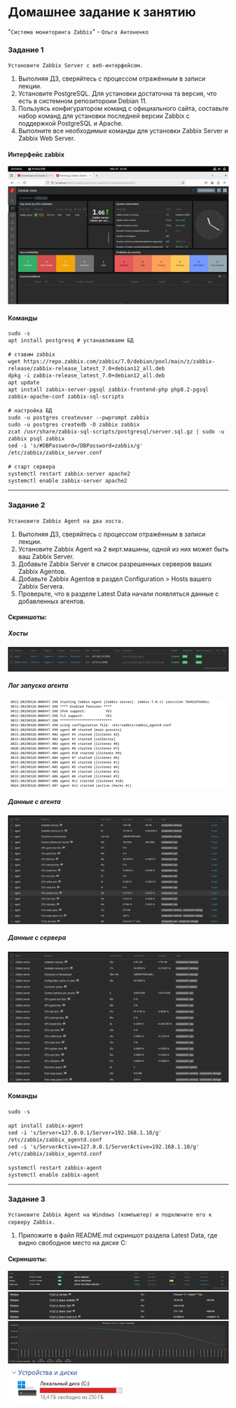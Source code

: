 # Домашнее задание к занятию 
"`Система мониторинга Zabbix`" - `Ольга Антоненко`

### Задание 1

`Установите Zabbix Server с веб-интерфейсом.`

   1. Выполняя ДЗ, сверяйтесь с процессом отражённым в записи лекции.
   2. Установите PostgreSQL. Для установки достаточна та версия, что есть в системном репозитороии Debian 11.
   3. Пользуясь конфигуратором команд с официального сайта, составьте набор команд для установки последней версии Zabbix с поддержкой PostgreSQL и Apache.
   4. Выполните все необходимые команды для установки Zabbix Server и Zabbix Web Server.

#### Интерфейс zabbix
![Скриншот-1](https://github.com/Olejka22/sys40-mon-zbx-hw1/blob/main/img/1-1.png)

#### Команды
```
sudo -s
apt install postgresq # устанавливаем БД

# ставим zabbix
wget https://repo.zabbix.com/zabbix/7.0/debian/pool/main/z/zabbix-release/zabbix-release_latest_7.0+debian12_all.deb
dpkg -i zabbix-release_latest_7.0+debian12_all.deb
apt update
apt install zabbix-server-pgsql zabbix-frontend-php php8.2-pgsql zabbix-apache-conf zabbix-sql-scripts

# настройка БД
sudo -u postgres createuser --pwprompt zabbix
sudo -u postgres createdb -O zabbix zabbix
zcat /usr/share/zabbix-sql-scripts/postgresql/server.sql.gz | sudo -u zabbix psql zabbix
sed -i 's/#DBPassword=/DBPassword=zabbix/g' /etc/zabbix/zabbix_server.conf

# старт сервера
systemctl restart zabbix-server apache2
systemctl enable zabbix-server apache2
```
---

### Задание 2

`Установите Zabbix Agent на два хоста.`

   1. Выполняя ДЗ, сверяйтесь с процессом отражённым в записи лекции.
   2. Установите Zabbix Agent на 2 вирт.машины, одной из них может быть ваш Zabbix Server.
   3. Добавьте Zabbix Server в список разрешенных серверов ваших Zabbix Agentов.
   4. Добавьте Zabbix Agentов в раздел Configuration > Hosts вашего Zabbix Servera.
   5. Проверьте, что в разделе Latest Data начали появляться данные с добавленных агентов.

#### Cкриншоты:
##### Хосты
![Скриншот-1](https://github.com/Olejka22/sys40-mon-zbx-hw1/blob/main/img/2-1.png)
##### Лог запуска агента
![Скриншот-2](https://github.com/Olejka22/sys40-mon-zbx-hw1/blob/main/img/2-2.png)
##### Данные с агента
![Скриншот-3](https://github.com/Olejka22/sys40-mon-zbx-hw1/blob/main/img/2-3.png)
##### Данные с сервера
![Скриншот-4](https://github.com/Olejka22/sys40-mon-zbx-hw1/blob/main/img/2-4.png)

#### Команды
```
sudo -s

apt install zabbix-agent
sed -i 's/Server=127.0.0.1/Server=192.168.1.10/g' /etc/zabbix/zabbix_agentd.conf
sed -i 's/ServerActive=127.0.0.1/ServerActive=192.168.1.10/g' /etc/zabbix/zabbix_agentd.conf

systemctl restart zabbix-agent
systemctl enable zabbix-agent
```
---

### Задание 3

`Установите Zabbix Agent на Windows (компьютер) и подключите его к серверу Zabbix.`

   1. Приложите в файл README.md скриншот раздела Latest Data, где видно свободное место на диске C:

#### Cкриншоты:
![Скриншот-1](https://github.com/Olejka22/sys40-mon-zbx-hw1/blob/main/img/3-1.png)<br>
![Скриншот-2](https://github.com/Olejka22/sys40-mon-zbx-hw1/blob/main/img/3-2.png)<br>
![Скриншот-3](https://github.com/Olejka22/sys40-mon-zbx-hw1/blob/main/img/3-3.png)<br>
![Скриншот-4](https://github.com/Olejka22/sys40-mon-zbx-hw1/blob/main/img/3-4.png)
